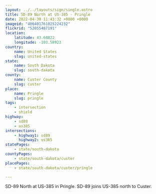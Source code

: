 ```yaml
---
layout: ../../layouts/sign/single.astro
title: SD-89 North at US-385 - Pringle
date: 2022-04-30 11:43:32 +0000 +0000
imageid: "406401761025224232"
flickrid: "52055487191"
location:
    latitude: 43.60822
    longitude: -103.58923
country:
    name: United States
    slug: united-states
state:
    name: South Dakota
    slug: south-dakota
county:
    name: Custer County
    slug: custer
place:
    name: Pringle
    slug: pringle
tags:
    - intersection
    - shield
highway:
    - sd89
    - us385
intersections:
    - highway1: sd89
      highway2: us385
statePages:
    - state/south-dakota
countyPages:
    - state/south-dakota/custer
placePages:
    - state/south-dakota/custer/pringle

---
```

SD-89 North at US-385 in Pringle.  SD-89 joins US-385 north to Custer.